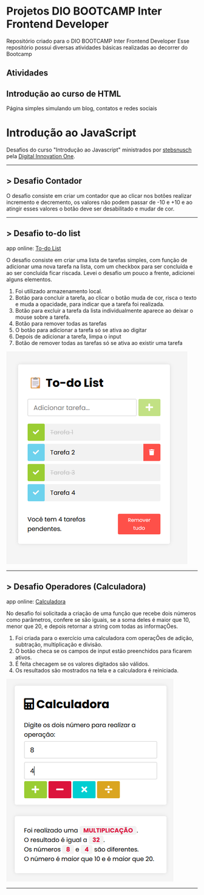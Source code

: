 # Projetos DIO BOOTCAMP Inter Frontend Developer
Repositório criado para o DIO BOOTCAMP Inter Frontend Developer
Esse repositório possui diversas atividades básicas realizadas ao decorrer do Bootcamp

## Atividades
## Introdução ao curso de HTML
Página simples simulando um blog, contatos e redes sociais

# Introdução ao JavaScript
Desafios do curso "Introdução ao Javascript" ministrados por [stebsnusch](https://github.com/stebsnusch/basecamp-javascript)  pela [Digital Innovation One](https://digitalinnovation.one/).
***

## > Desafio Contador
O desafio consiste em criar um contador que ao clicar nos botões realizar incremento e decremento, os valores não podem passar de -10 e +10 e ao atingir esses valores o botão deve ser desabilitado e mudar de cor.
***

## > Desafio to-do list
app online: [To-do List](https://todo.crc.dev.br/)

O desafio consiste em criar uma lista de tarefas simples, com função de  adicionar uma nova tarefa na lista, com um checkbox para ser concluída e ao ser concluída ficar riscada.
Levei o desafio um pouco a frente, adicionei alguns elementos.

1. Foi utilizado armazenamento local.
2. Botão para concluir a tarefa, ao clicar o botão muda de cor, risca o texto e muda a opacidade, para indicar que a tarefa foi realizada.
3. Botão para excluir a tarefa da lista individualmente aparece ao deixar o mouse sobre a tarefa.
4. Botão para remover todas as tarefas
5. O botão para adicionar a tarefa só se ativa ao digitar
6. Depois de adicionar a tarefa, limpa o input
7. Botão de remover todas as tarefas só se ativa ao existir uma tarefa

![to-do list](https://github.com/ichikawacraice/BOOTCAMP-Inter-Frontend-Developer/blob/main/Introdu%C3%A7%C3%A3o%20ao%20JavaScript/to-do%20list.png?raw=true)
***

## > Desafio Operadores (Calculadora)
app online: [Calculadora](https://calculadora.crc.dev.br/)

No desafio foi solicitada a criação de uma função que recebe dois números como parâmetros, confere se são iguais, se a soma deles é maior que 10, menor que 20, e depois retornar a string com todas as informaçÕes.

1. Foi criada para o exercício uma calculadora com operaçÕes de adição, subtração, multiplicação e divisão.
2. O botão checa se os campos de input estão preenchidos para ficarem ativos.
3. É feita checagem se os valores digitados são válidos.
4. Os resultados são mostrados na tela e a calculadora é reiniciada.

![Calculadora](https://raw.githubusercontent.com/ichikawacraice/BOOTCAMP-Inter-Frontend-Developer/main/Introdu%C3%A7%C3%A3o%20ao%20JavaScript/operadores/calculadora.png) 
***

